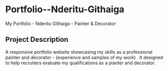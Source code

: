 # Portfolio--Nderitu-Githaiga
My Portfolio - Nderitu Githaiga - Painter & Decorator
## Project Description
A responsive portfolio website showcasing my skills as a professional painter and decorator - (experience and samples of my work) . It designed to help recruiters evaluate  my qualifications as a pianter and decorator.
